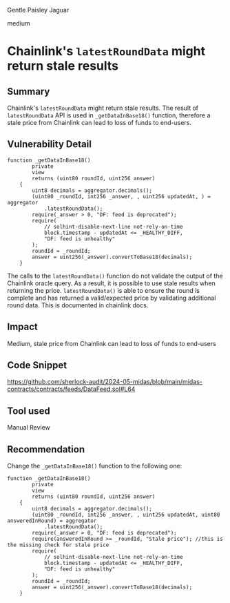 Gentle Paisley Jaguar

medium

# Chainlink's `latestRoundData` might return stale results

## Summary
Chainlink's `latestRoundData` might return stale results. The result of `latestRoundData` API is used in `_getDataInBase18()` function, therefore a stale price from Chainlink can lead to loss of funds to end-users.

## Vulnerability Detail
```solidity
function _getDataInBase18()
        private
        view
        returns (uint80 roundId, uint256 answer)
    {
        uint8 decimals = aggregator.decimals();
        (uint80 _roundId, int256 _answer, , uint256 updatedAt, ) = aggregator
            .latestRoundData();
        require(_answer > 0, "DF: feed is deprecated");
        require(
            // solhint-disable-next-line not-rely-on-time
            block.timestamp - updatedAt <= _HEALTHY_DIFF,
            "DF: feed is unhealthy"
        );
        roundId = _roundId;
        answer = uint256(_answer).convertToBase18(decimals);
    }
```
The calls to the `latestRoundData()` function do not validate the output of the Chainlink oracle query. As a result, it is possible to use stale results when returning the price. `latestRoundData()` is able to ensure the round is complete and has returned a valid/expected price by validating additional round data. This is documented in chainlink docs.

## Impact
Medium, stale price from Chainlink can lead to loss of funds to end-users

## Code Snippet
https://github.com/sherlock-audit/2024-05-midas/blob/main/midas-contracts/contracts/feeds/DataFeed.sol#L64

## Tool used
Manual Review

## Recommendation
Change the `_getDataInBase18()` function to the following one:
```solidity
function _getDataInBase18()
        private
        view
        returns (uint80 roundId, uint256 answer)
    {
        uint8 decimals = aggregator.decimals();
        (uint80 _roundId, int256 _answer, , uint256 updatedAt, uint80 answeredInRound) = aggregator
            .latestRoundData();
        require(_answer > 0, "DF: feed is deprecated");
        require(answeredInRound >= _roundId, "Stale price"); //this is the missing check for stale price
        require(
            // solhint-disable-next-line not-rely-on-time
            block.timestamp - updatedAt <= _HEALTHY_DIFF,
            "DF: feed is unhealthy"
        );
        roundId = _roundId;
        answer = uint256(_answer).convertToBase18(decimals);
    }
```